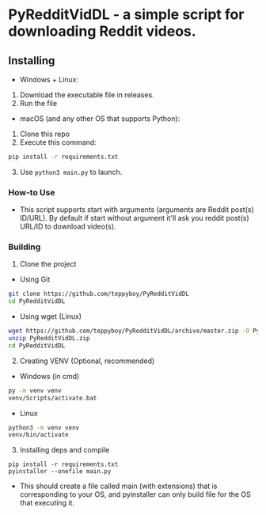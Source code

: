 # PyRedditVidDL - a simple script for downloading Reddit videos.
## Installing
- Windows + Linux:
1. Download the executable file in releases.
2. Run the file
- macOS (and any other OS that supports Python):
1. Clone this repo
2. Execute this command:
```bash
pip install -r requirements.txt
```
3. Use `python3 main.py` to launch.
### How-to Use
- This script supports start with arguments (arguments are Reddit post(s) ID/URL). By default if start without argument it'll ask you reddit post(s) URL/ID to download video(s).
### Building
1. Clone the project
- Using Git
```bash
git clone https://github.com/teppyboy/PyRedditVidDL
cd PyRedditVidDL
```
- Using wget (Linux)
```bash
wget https://github.com/teppyboy/PyRedditVidDL/archive/master.zip -O PyRedditVidDL.zip
unzip PyRedditVidDL.zip
cd PyRedditVidDL
```
2. Creating VENV (Optional, recommended)
- Windows (in cmd)
```bash
py -m venv venv
venv/Scripts/activate.bat
```
- Linux
```bash
python3 -m venv venv
venv/bin/activate
```
3. Installing deps and compile
```
pip install -r requirements.txt
pyinstaller --onefile main.py
```
- This should create a file called main (with extensions) that is corresponding to your OS, and pyinstaller can only build file for the OS that executing it.